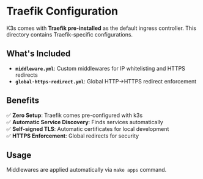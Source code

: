# Traefik Configuration

K3s comes with **Traefik pre-installed** as the default ingress controller. This directory contains Traefik-specific configurations.

## What's Included

- **`middleware.yml`**: Custom middlewares for IP whitelisting and HTTPS redirects
- **`global-https-redirect.yml`**: Global HTTP→HTTPS redirect enforcement

## Benefits

✅ **Zero Setup**: Traefik comes pre-configured with k3s  
✅ **Automatic Service Discovery**: Finds services automatically  
✅ **Self-signed TLS**: Automatic certificates for local development  
✅ **HTTPS Enforcement**: Global redirects for security

## Usage

Middlewares are applied automatically via `make apps` command.
